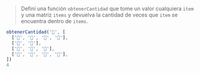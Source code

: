 > Definí una función `obtenerCantidad` que tome un valor cualquiera `item` y una matriz `items` y devuelva la cantidad de veces que `item` se encuentra dentro de `items`.
>
```javascript
obtenerCantidad('🍎', [
  ['🍎', '🍏', '🍌', '🍌'],
  ['🍌', '🍎'],
  ['🍎', '🍏', '🍌'],
  ['🍏', '🍌', '🍎', '🍌'],
])
4
```